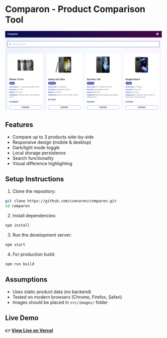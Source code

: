 # Comparon - Product Comparison Tool

![Screenshot](screenshot.png)

## Features
- Compare up to 3 products side-by-side
- Responsive design (mobile & desktop)
- Dark/light mode toggle
- Local storage persistence
- Search functionality
- Visual difference highlighting

## Setup Instructions

1. Clone the repository:
```bash
git clone https://github.com/csenaren/comparon.git
cd comparon
```

2. Install dependencies:
```bash
npm install
```

3. Run the development server:
```bash
npm start
```

4. For production build:
```bash
npm run build
```

## Assumptions
- Uses static product data (no backend)
- Tested on modern browsers (Chrome, Firefox, Safari)
- Images should be placed in `src/images/` folder

## Live Demo
**👉 [View Live on Vercel](https://comparon-git-main-csenaren-gmailcoms-projects.vercel.app/)**
